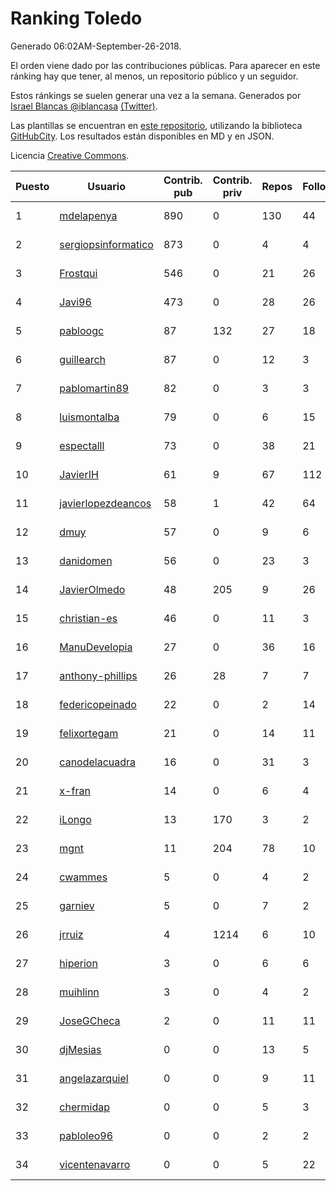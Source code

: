 # Ranking Toledo

Generado 06:02AM-September-26-2018.

El orden viene dado por las contribuciones públicas. Para aparecer en este ránking hay que tener, al menos, un repositorio público y un seguidor.

Estos ránkings se suelen generar una vez a la semana. Generados por [Israel Blancas @iblancasa](https://github.com/iblancasa/) [(Twitter)](https://twitter.com/iblancasa).

Las plantillas se encuentran en [este repositorio](https://github.com/iblancasa/GH-Spanish-Ranking), utilizando la biblioteca [GitHubCity](https://github.com/iblancasa/GitHubCity). Los resultados están disponibles en MD y en JSON.

Licencia [Creative Commons](https://creativecommons.org/licenses/by/4.0/).

| Puesto   |  Usuario  | Contrib. pub | Contrib. priv |Repos| Followers | Desde |  Avatar  |
|----------|-----------|--------------|---------------|-----|-----------|-------|----------|
|1|[mdelapenya](https://github.com/mdelapenya)|890|0|130|44|2011-08-01|![mdelapenya]()|
|2|[sergiopsinformatico](https://github.com/sergiopsinformatico)|873|0|4|4|2016-10-10|![sergiopsinformatico]()|
|3|[Frostqui](https://github.com/Frostqui)|546|0|21|26|2014-12-06|![Frostqui]()|
|4|[Javi96](https://github.com/Javi96)|473|0|28|26|2016-05-01|![Javi96]()|
|5|[pabloogc](https://github.com/pabloogc)|87|132|27|18|2011-10-16|![pabloogc]()|
|6|[guillearch](https://github.com/guillearch)|87|0|12|3|2017-03-28|![guillearch]()|
|7|[pablomartin89](https://github.com/pablomartin89)|82|0|3|3|2015-12-30|![pablomartin89]()|
|8|[luismontalba](https://github.com/luismontalba)|79|0|6|15|2013-11-13|![luismontalba]()|
|9|[espectalll](https://github.com/espectalll)|73|0|38|21|2012-09-30|![espectalll]()|
|10|[JavierIH](https://github.com/JavierIH)|61|9|67|112|2013-08-03|![JavierIH]()|
|11|[javierlopezdeancos](https://github.com/javierlopezdeancos)|58|1|42|64|2011-11-17|![javierlopezdeancos]()|
|12|[dmuy](https://github.com/dmuy)|57|0|9|6|2014-09-19|![dmuy]()|
|13|[danidomen](https://github.com/danidomen)|56|0|23|3|2013-11-21|![danidomen]()|
|14|[JavierOlmedo](https://github.com/JavierOlmedo)|48|205|9|26|2015-11-18|![JavierOlmedo]()|
|15|[christian-es](https://github.com/christian-es)|46|0|11|3|2014-07-12|![christian-es]()|
|16|[ManuDevelopia](https://github.com/ManuDevelopia)|27|0|36|16|2008-12-28|![ManuDevelopia]()|
|17|[anthony-phillips](https://github.com/anthony-phillips)|26|28|7|7|2015-09-04|![anthony-phillips]()|
|18|[federicopeinado](https://github.com/federicopeinado)|22|0|2|14|2013-11-13|![federicopeinado]()|
|19|[felixortegam](https://github.com/felixortegam)|21|0|14|11|2013-06-14|![felixortegam]()|
|20|[canodelacuadra](https://github.com/canodelacuadra)|16|0|31|3|2013-07-14|![canodelacuadra]()|
|21|[x-fran](https://github.com/x-fran)|14|0|6|4|2013-01-04|![x-fran]()|
|22|[iLongo](https://github.com/iLongo)|13|170|3|2|2016-03-01|![iLongo]()|
|23|[mgnt](https://github.com/mgnt)|11|204|78|10|2013-03-13|![mgnt]()|
|24|[cwammes](https://github.com/cwammes)|5|0|4|2|2014-03-18|![cwammes]()|
|25|[garniev](https://github.com/garniev)|5|0|7|2|2014-12-09|![garniev]()|
|26|[jrruiz](https://github.com/jrruiz)|4|1214|6|10|2013-12-02|![jrruiz]()|
|27|[hiperion](https://github.com/hiperion)|3|0|6|6|2010-08-10|![hiperion]()|
|28|[muihlinn](https://github.com/muihlinn)|3|0|4|2|2014-04-04|![muihlinn]()|
|29|[JoseGCheca](https://github.com/JoseGCheca)|2|0|11|11|2014-02-05|![JoseGCheca]()|
|30|[djMesias](https://github.com/djMesias)|0|0|13|5|2011-09-17|![djMesias]()|
|31|[angelazarquiel](https://github.com/angelazarquiel)|0|0|9|11|2013-10-07|![angelazarquiel]()|
|32|[chermidap](https://github.com/chermidap)|0|0|5|3|2015-11-26|![chermidap]()|
|33|[pabloleo96](https://github.com/pabloleo96)|0|0|2|2|2016-03-07|![pabloleo96]()|
|34|[vicentenavarro](https://github.com/vicentenavarro)|0|0|5|22|2017-02-13|![vicentenavarro]()|
